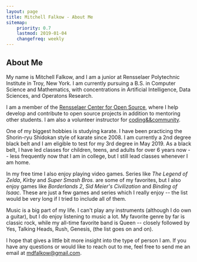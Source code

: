 ```yaml
---
layout: page
title: Mitchell Falkow - About Me
sitemap:
    priority: 0.7
    lastmod: 2019-01-04
    changefreq: weekly
---
```

## About Me

<!-- <span class="image left"><img src="{{ "/images/pic04.jpg" | absolute_url }}" alt="" /></span> -->

My name is Mitchell Falkow, and I am a junior at Rensselaer Polytechnic Institute in Troy, New York. I am currently pursuing a B.S. in Computer Science and Mathematics, with concentrations in Artificial Intelligence, Data Sciences, and Operatons Research.

I am a member of the [Rensselaer Center for Open Source](https://rcos.io), where I help develop and contribute to open source projects in addition to mentoring other students. I am also a volunteer instructor for [coding&&community](https://codingandcommunity.org/).

One of my biggest hobbies is studying karate. I have been practicing the Shorin-ryu Shidokan style of karate since 2008. I am currently a 2nd degree black belt and I am eligible to test for my 3rd degree in May 2019. As a black belt, I have led classes for children, teens, and adults for over 6 years now -- less frequently now that I am in college, but I still lead classes whenever I am home. 

In my free time I also enjoy playing video games. Series like *The Legend of Zelda*, *Kirby* and *Super Smash Bros.* are some of my favorites, but I also enjoy games like *Borderlands 2*, *Sid Meier's Civilization* and *Binding of Isaac*. These are just a few games and series which I really enjoy -- the list would be very long if I tried to include all of them.

Music is a big part of my life. I can't play any instruments (although I do own a guitar), but I do enjoy listening to music a lot. My favorite genre by far is classic rock, while my all-time favorite band is Queen -- closely followed by Yes, Talking Heads, Rush, Genesis, (the list goes on and on).

I hope that gives a little bit more insight into the type of person I am. If you have any questions or would like to reach out to me, feel free to send me an email at [mdfalkow@gmail.com](mailto:mdfalkow@gmail.com).